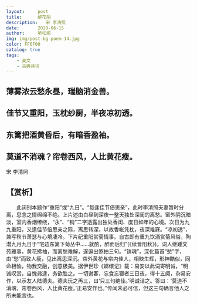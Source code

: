 ```yaml
---
layout:     post
title:      醉花阴
description:   宋 李清照
date:       2020-06-15
author:     听松阁
img: img/post-bg-poem-14.jpg
color: FF6F00
catalog: true
tags:
    - 美文
    - 古典诗词
---
```


## 薄雾浓云愁永昼，瑞脑消金兽。
## 佳节又重阳，玉枕纱厨，半夜凉初透。

## 东篱把酒黄昏后，有暗香盈袖。
## 莫道不消魂？帘卷西风，人比黄花瘦。

宋 李清照

## 【赏析】
　　此词别本题作“重阳”或“九日”。“每逢佳节倍思亲”，此时李清照夫妻暂时分离，思念之情绵绵不绝。上片述由白昼到深夜一整天独处深闺的离愁。窗外阴沉暗淡，室内香烟缭绕，“永”、“销”二字透露出独处香闺、度日如年的心境。次日为九九重阳，又逢佳节倍思亲之际，离思转深，以故香帐凭枕，夜深难寐。“凉初透”，兼写秋节萧瑟与心境凄冷。下片纪重阳赏菊情事。自古即有重九饮酒赏菊风俗，陶潜九月九日于“宅边东篱下菊丛中……就酌，醉而后归”(《续晋阳秋》)。词人继踵文苑雅事，黄花拂袖，而离愁难解，遂逗出煞拍三句。“销魂”，深化篇首“愁”字，由“愁”而致人瘦，见出离思深沉。帘外黄花与帘内佳人，相映生辉，形神酷似，同命相恤，物我交融，创意极美。据伊世珍《嫏缳记》载：易安以此词寄明诚，“明诚叹赏，自愧弗逮，务欲胜之。一切谢客，忘食忘寝者三日夜，得十五阕，杂易安作，以示友人陆德夫。德夫玩之再三，曰‘只三句绝佳。’明诚诘之。答曰：‘莫道不消魂，帘卷西风，人比黄花瘦。’正易安作也。”传闻未必可信，但这三句确言他人之所未能言也。
  
